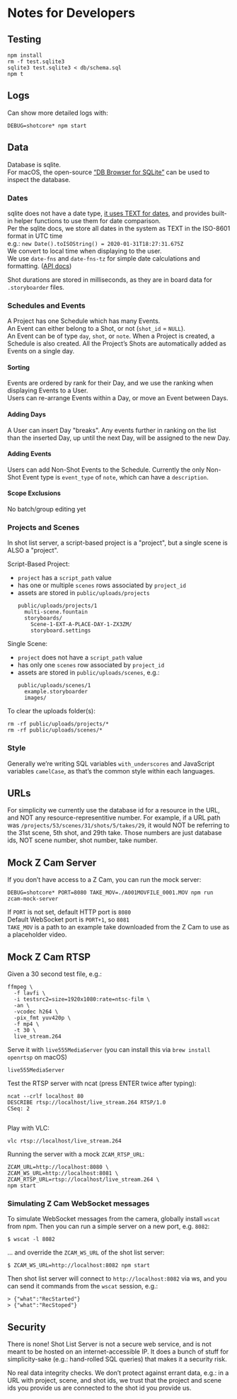 # Notes for Developers

## Testing

```
npm install
rm -f test.sqlite3
sqlite3 test.sqlite3 < db/schema.sql
npm t
```

## Logs

Can show more detailed logs with:
```
DEBUG=shotcore* npm start
```

## Data

Database is sqlite.  
For macOS, the open-source [“DB Browser for SQLite”](https://github.com/sqlitebrowser/sqlitebrowser) can be used to inspect the database.

### Dates

sqlite does not have a date type, [it uses TEXT for dates](https://www.sqlite.org/lang_datefunc.html), and provides built-in helper functions to use them for date comparison.  
Per the sqlite docs, we store all dates in the system as TEXT in the ISO-8601 format in UTC time  
e.g.: `new Date().toISOString() = 2020-01-31T18:27:31.675Z`  
We convert to local time when displaying to the user.  
We use `date-fns` and `date-fns-tz` for simple date calculations and formatting. ([API docs](https://date-fns.org/v2.9.0/docs/Getting-Started))

Shot durations are stored in milliseconds, as they are in board data for `.storyboarder` files.

### Schedules and Events
A Project has one Schedule which has many Events.  
An Event can either belong to a Shot, or not (`shot_id` = `NULL`).  
An Event can be of type `day`, `shot`, or `note`.
When a Project is created, a Schedule is also created. All the Project’s Shots are automatically added as Events on a single day.

#### Sorting
Events are ordered by rank for their Day, and we use the ranking when displaying Events to a User.  
Users can re-arrange Events within a Day, or move an Event between Days.  

#### Adding Days
A User can insert Day "breaks". Any events further in ranking on the list than the inserted Day, up until the next Day, will be assigned to the new Day.  

#### Adding Events
Users can add Non-Shot Events to the Schedule. Currently the only Non-Shot Event type is `event_type` of `note`, which can have a `description`.

#### Scope Exclusions
No batch/group editing yet

### Projects and Scenes

In shot list server, a script-based project is a "project", but a single scene is ALSO a "project".

Script-Based Project:
- `project` has a `script_path` value
- has one or multiple `scenes` rows associated by `project_id`
- assets are stored in `public/uploads/projects`
  ```
  public/uploads/projects/1
    multi-scene.fountain
    storyboards/
      Scene-1-EXT-A-PLACE-DAY-1-ZX3ZM/
      storyboard.settings
  ```

Single Scene:
- `project` does not have a `script_path` value
- has only one `scenes` row associated by `project_id`
- assets are stored in `public/uploads/scenes`, e.g.:  
  ```
  public/uploads/scenes/1
    example.storyboarder
    images/
  ```

To clear the uploads folder(s):

    rm -rf public/uploads/projects/*
    rm -rf public/uploads/scenes/*

### Style

Generally we’re writing SQL variables `with_underscores` and JavaScript variables `camelCase`, as that’s the common style within each languages.

## URLs

For simplicity we currently use the database id for a resource in the URL, and NOT any resource-representitive number. For example, if a URL path was `/projects/53/scenes/31/shots/5/takes/29`, it would NOT be referring to the 31st scene, 5th shot, and 29th take. Those numbers are just database ids, NOT scene number, shot number, take number.

## Mock Z Cam Server

If you don’t have access to a Z Cam, you can run the mock server:

    DEBUG=shotcore* PORT=8080 TAKE_MOV=./A001MOVFILE_0001.MOV npm run zcam-mock-server

If `PORT` is not set, default HTTP port is `8080`  
Default WebSocket port is `PORT+1`, so `8081`  
`TAKE_MOV` is a path to an example take downloaded from the Z Cam to use as a placeholder video.  

## Mock Z Cam RTSP

Given a 30 second test file, e.g.:

```
ffmpeg \
  -f lavfi \
  -i testsrc2=size=1920x1080:rate=ntsc-film \
  -an \
  -vcodec h264 \
  -pix_fmt yuv420p \
  -f mp4 \
  -t 30 \
  live_stream.264
```

Serve it with `live555MediaServer` (you can install this via `brew install openrtsp` on macOS)

```
live555MediaServer
```

Test the RTSP server with ncat (press ENTER twice after typing):

```
ncat --crlf localhost 80
DESCRIBE rtsp://localhost/live_stream.264 RTSP/1.0
CSeq: 2


```

Play with VLC:

```
vlc rtsp://localhost/live_stream.264
```

Running the server with a mock `ZCAM_RTSP_URL`:

```
ZCAM_URL=http://localhost:8080 \
ZCAM_WS_URL=http://localhost:8081 \
ZCAM_RTSP_URL=rtsp://localhost/live_stream.264 \
npm start
```

### Simulating Z Cam WebSocket messages

To simulate WebSocket messages from the camera, globally install `wscat` from npm. Then you can run a simple server on a new port, e.g. `8082`:

    $ wscat -l 8082

... and override the `ZCAM_WS_URL` of the shot list server:

    $ ZCAM_WS_URL=http://localhost:8082 npm start

Then shot list server will connect to `http://localhost:8082` via ws, and you can send it commands from the `wscat` session, e.g.:

    > {"what":"RecStarted"}
    > {"what":"RecStoped"}

## Security

There is none! Shot List Server is not a secure web service, and is not meant to be hosted on an internet-accessible IP. It does a bunch of stuff for simplicity-sake (e.g.: hand-rolled SQL queries) that makes it a security risk.

No real data integrity checks. We don’t protect against errant data, e.g.: in a URL with project, scene, and shot ids, we trust that the project and scene ids you provide us are connected to the shot id you provide us.
